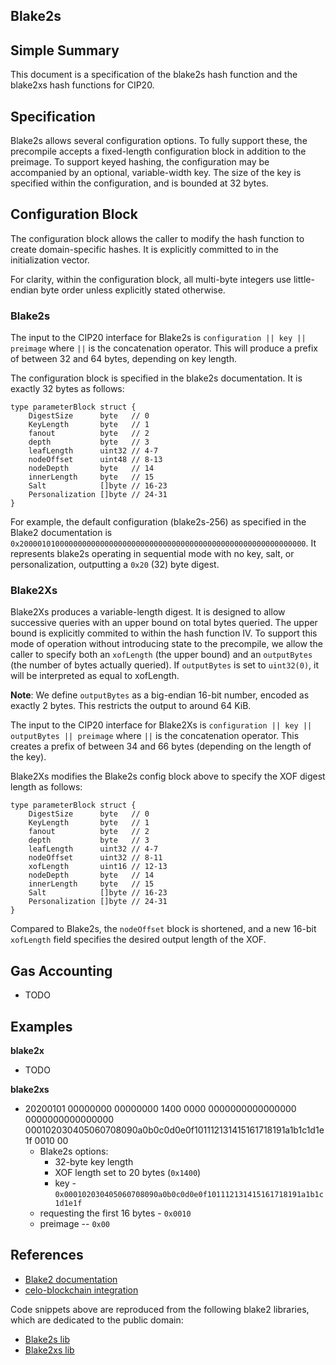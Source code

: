 ## Blake2s

## Simple Summary

This document is a specification of the blake2s hash function and the blake2xs
hash functions for CIP20.

## Specification

Blake2s allows several configuration options. To fully support these, the
precompile accepts a fixed-length configuration block in addition to the
preimage. To support keyed hashing, the configuration may be accompanied by an
optional, variable-width key. The size of the key is specified within the
configuration, and is bounded at 32 bytes.

## Configuration Block

The configuration block allows the caller to modify the hash function to create
domain-specific hashes. It is explicitly committed to in the initialization
vector.

For clarity, within the configuration block, all multi-byte integers use
little-endian byte order unless explicitly stated otherwise.

### Blake2s

The input to the CIP20 interface for Blake2s is
`configuration || key || preimage` where `||` is the concatenation operator.
This will produce a prefix of between 32 and 64 bytes, depending on key length.

The configuration block is specified in the blake2s documentation. It is
exactly 32 bytes as follows:

```
type parameterBlock struct {
	DigestSize      byte   // 0
	KeyLength       byte   // 1
	fanout          byte   // 2
	depth           byte   // 3
	leafLength      uint32 // 4-7
	nodeOffset      uint48 // 8-13
	nodeDepth       byte   // 14
	innerLength     byte   // 15
	Salt            []byte // 16-23
	Personalization []byte // 24-31
}
```

For example, the default configuration (blake2s-256) as specified in the Blake2
documentation is
`0x2000010100000000000000000000000000000000000000000000000000000000`. It
represents blake2s operating in sequential mode with no key, salt, or
personalization, outputting a `0x20` (32) byte digest.

### Blake2Xs

Blake2Xs produces a variable-length digest. It is designed to allow successive
queries with an upper bound on total bytes queried. The upper bound is
explicitly commited to within the hash function IV. To support this mode of
operation without introducing state to the precompile, we allow the caller to
specify both an `xofLength` (the upper bound) and an `outputBytes` (the number
of bytes actually queried). If `outputBytes` is set to `uint32(0)`, it will be
interpreted as equal to xofLength.

**Note**: We define `outputBytes` as a big-endian 16-bit number, encoded as
exactly 2 bytes. This restricts the output to around 64 KiB.

The input to the CIP20 interface for Blake2Xs is
`configuration || key || outputBytes || preimage` where `||` is the
concatenation operator. This creates a prefix of between 34 and 66 bytes
(depending on the length of the key).

Blake2Xs modifies the Blake2s config block above to specify the XOF digest
length as follows:

```
type parameterBlock struct {
	DigestSize      byte   // 0
	KeyLength       byte   // 1
	fanout          byte   // 2
	depth           byte   // 3
	leafLength      uint32 // 4-7
	nodeOffset      uint32 // 8-11
	xofLength       uint16 // 12-13
	nodeDepth       byte   // 14
	innerLength     byte   // 15
	Salt            []byte // 16-23
	Personalization []byte // 24-31
}
```

Compared to Blake2s, the `nodeOffset` block is shortened, and a new 16-bit
`xofLength` field specifies the desired output length of the XOF.

## Gas Accounting

- TODO

## Examples

**blake2x**

- TODO

**blake2xs**

- 20200101 00000000 00000000 1400 0000 0000000000000000 0000000000000000 000102030405060708090a0b0c0d0e0f101112131415161718191a1b1c1d1e1f 0010 00
	- Blake2s options:
		- 32-byte key length
		- XOF length set to 20 bytes (`0x1400`)
    	- key -
    `0x000102030405060708090a0b0c0d0e0f101112131415161718191a1b1c1d1e1f`
	- requesting the first 16 bytes - `0x0010`
	- preimage -- `0x00`


## References

- [Blake2 documentation](https://www.blake2.net/blake2.pdf)
- [celo-blockchain integration](https://github.com/celo-org/celo-blockchain/tree/prestwich/cip-0020)

Code snippets above are reproduced from the following blake2 libraries, which
are dedicated to the public domain:
- [Blake2s lib](https://github.com/dchest/blake2s)
- [Blake2xs lib](https://github.com/dchest/blake2xs)